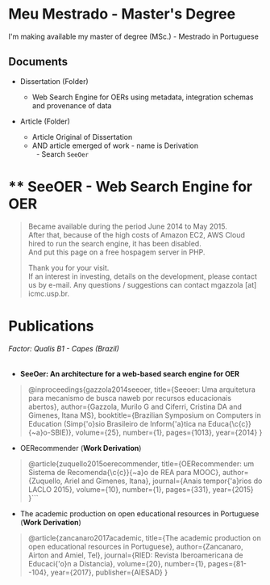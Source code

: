 # Meu Mestrado - Master's Degree
I'm making available my master of degree (MSc.) - Mestrado in Portuguese

## Documents
- Dissertation (Folder)
  - Web Search Engine for OERs using metadata, integration schemas and provenance of data
  
- Article (Folder)
  - Article Original of Dissertation
  - AND article emerged of work - name is <Number> Derivation <Article>
    - Search ```SeeOer```

# ** SeeOER - Web Search Engine for OER

> Became available during the period June 2014 to May 2015.  
> After that, because of the high costs of Amazon EC2, AWS Cloud hired to run the search engine, it has been disabled.  
> And put this page on a free hospagem server in PHP.
> 
> Thank you for your visit.  
> If an interest in investing, details on the development, please contact us by e-mail. Any questions / suggestions can contact mgazzola [at] icmc.usp.br.

# Publications

###### Factor: Qualis B1 - Capes (Brazil)
- **SeeOer: An architecture for a web-based search engine for OER**
> @inproceedings{gazzola2014seeoer,
  title={Seeoer: Uma arquitetura para mecanismo de busca naweb por recursos educacionais abertos},
  author={Gazzola, Murilo G and Ciferri, Cristina DA and Gimenes, Itana MS},
  booktitle={Brazilian Symposium on Computers in Education (Simp{\'o}sio Brasileiro de Inform{\'a}tica na Educa{\c{c}}{\~a}o-SBIE)},
  volume={25},
  number={1},
  pages={1013},
  year={2014}
} 

- OERecommender (**Work Derivation**)
> @article{zuquello2015oerecommender,
  title={OERecommender: um Sistema de Recomenda{\c{c}}{\~a}o de REA para MOOC},
  author={Zuquello, Ariel and Gimenes, Itana},
  journal={Anais tempor{\'a}rios do LACLO 2015},
  volume={10},
  number={1},
  pages={331},
  year={2015}
}```

- The academic production on open educational resources in Portuguese (**Work Derivation**)
> @article{zancanaro2017academic,
  title={The academic production on open educational resources in Portuguese},
  author={Zancanaro, Airton and Amiel, Tel},
  journal={RIED: Revista Iberoamericana de Educaci{\'o}n a Distancia},
  volume={20},
  number={1},
  pages={81--104},
  year={2017},
  publisher={AIESAD}
}

